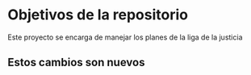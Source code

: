 # Objetivos de la repositorio

Este proyecto se encarga de manejar los planes de la liga de la justicia

## Estos cambios son nuevos


